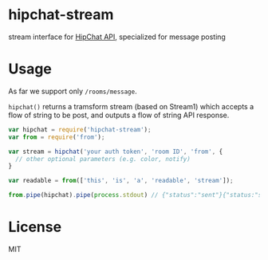 # hipchat-stream

stream interface for [HipChat API](https://www.hipchat.com/docs/api/), specialized for message posting

# Usage

As far we support only `/rooms/message`.

`hipchat()` returns a tramsform stream (based on Stream1) which accepts a flow of string to be post, and outputs a flow of string API response.

```javascript
var hipchat = require('hipchat-stream');
var from = require('from');

var stream = hipchat('your auth token', 'room ID', 'from', {
  // other optional parameters (e.g. color, notify)
}

var readable = from(['this', 'is', 'a', 'readable', 'stream']);

from.pipe(hipchat).pipe(process.stdout) // {"status":"sent"}{"status:"sent"} ...
```

# License

MIT
